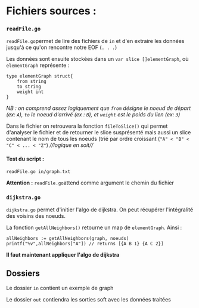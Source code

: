 # Fichiers sources :

### `readFile.go`
`readFile.go`permet de lire des fichiers de `in` et d'en extraire les données jusqu'à ce qu'on rencontre notre EOF (`. . .`)


Les données sont ensuite stockées dans un `var slice []elementGraph`, où `elementGraph` représente :

	type elementGraph struct{
		from string
		to string
		weight int
	}

*NB :  on comprend assez logiquement que `from` désigne le noeud de départ (ex: `A`), `to` le noeud d'arrivé (ex : `B`), et `weight` est le poids du lien (ex: `3`)*

Dans le fichier on retrouvera la fonction `fileToSlice()` qui permet d'analyser le fichier et de retourner le slice susprésenté mais aussi un slice contenant le nom de tous les noeuds (trié par ordre croissant (`"A" < "B" < "C" < ... < "Z"`) *//logique en soit//*

#### Test du script :
	readFile.go in/graph.txt
**Attention :** `readFile.go`attend comme argument le chemin du fichier 

### `dijkstra.go`
`dijkstra.go` permet d'initier l'algo de dijkstra. On peut récupérer l'intégralité des voisins des noeuds.

La fonction ``getAllNeighbors()`` retourne un map de `elementGraph`. Ainsi :

    allNeighbors := getAllNeighbors(graph, noeuds)
    printf("%v",allNeighbors["A"]) // returns [{A B 1} {A C 2}]
    
**Il faut maintenant appliquer l'algo de dijkstra**

## Dossiers
Le dossier `in` contient un exemple de graph

Le dossier `out` contiendra les sorties soft avec les données traitées
